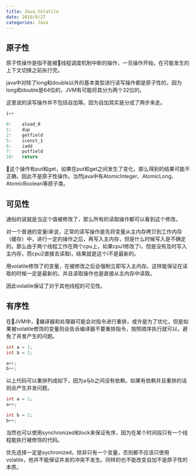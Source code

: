 ```yaml
---
title: Java_Volatile
date: 2018/9/27
categories: Java
---
```

## 原子性
原子性操作是指不能被线程调度机制中断的操作，一旦操作开始，在可能发生的上下文切换之前执行完。

java中对除了long和double以外的基本类型进行读写操作都是原子性的，因为long和double是64位的，JVM有可能将其分为两个32位的。

这里说的读写操作并不包括自加等。因为自加其实是分成了两步来走。
```java
i++

0:    aload_0
1:    dup
2:    getfield
5:    iconst_1
6:    iadd
7:    putfield
10:   return
```
这个操作有put和get，如果在put和get之间发生了变化，那么得到的结果可能不正确，因此不是原子性操作。当然java中有AtomicInteger、AtomicLong、AtomicBoolean等原子类。
## 可见性
通俗的说就是当这个值被修改了，那么所有的读取操作都可以看到这个修改。

对一个普通的变量i来说，正常的读写操作是先将变量从主内存拷贝到工作内存（缓存）中，进行一定的操作之后，再写入主内存，但是什么时候写入是不确定的。那么由于两个线程工作在两个cpu上，如果cpu1修改了i，但是没有及时写入主内存，而cpu2直接去读取i，结果就是这个i不是最新的。

用volatile修饰了的变量，在被修改之后会强制立即写入主内存。这样能保证在读取的时候一定是最新的。并且读取操作也是直接从主内存中读取。

因此volatile保证了对于其他线程的可见性。

## 有序性
在JVM中，编译器和处理器可能会对指令进行重排，或许是为了优化，但是如果被volatile修饰的变量则会告诉编译器不要重排指令，按照顺序执行就可以，避免了并发产生的问题。
```java
int a = 1;
int b = 2;

a++;
b++;
```
以上代码可以重排列成如下，因为a与b之间没有依赖。如果有依赖并且重排的话则会产生并发问题。
```java
int a = 1;
a++;

int b = 2;
b++;
```

当然也可以使用synchronized和lock来保证有序，因为在某个时间段只有一个线程能执行被修饰的代码。


优先选择一定是sychronized，除非只有一个变量，否则都不应该只使用volatile，他并不能保证并发的冲突不发生。同样的也不能改变自加不是原子性的本质。